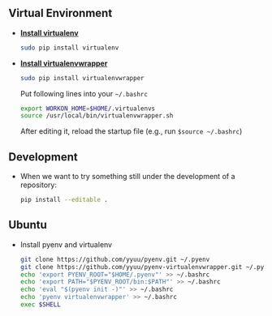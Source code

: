 ## Virtual Environment

- **[Install virtualenv](https://virtualenv.pypa.io/en/latest/installation/)**

    ```bash
    sudo pip install virtualenv
    ```

- **[Install virtualenvwrapper](https://virtualenvwrapper.readthedocs.io/en/latest/install.html)**

    ```bash
    sudo pip install virtualenvwrapper
    ```

  Put following lines into your `~/.bashrc`

    ```bash
    export WORKON_HOME=$HOME/.virtualenvs
    source /usr/local/bin/virtualenvwrapper.sh
    ```

  After editing it, reload the startup file (e.g., run `$source ~/.bashrc`)


## Development

- When we want to try something still under the development of a repository:

    ```bash
    pip install --editable .
    ```

## Ubuntu

- Install pyenv and virtualenv

    ```bash
    git clone https://github.com/yyuu/pyenv.git ~/.pyenv
    git clone https://github.com/yyuu/pyenv-virtualenvwrapper.git ~/.pyenv/plugins/pyenv-virtualenvwrapper
    echo 'export PYENV_ROOT="$HOME/.pyenv"' >> ~/.bashrc
    echo 'export PATH="$PYENV_ROOT/bin:$PATH"' >> ~/.bashrc
    echo 'eval "$(pyenv init -)"' >> ~/.bashrc
    echo 'pyenv virtualenvwrapper' >> ~/.bashrc
    exec $SHELL
    ```
